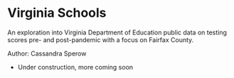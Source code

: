 # Virginia Schools

An exploration into Virginia Department of Education public data on testing scores pre- and post-pandemic with a focus on Fairfax County. 

Author: Cassandra Sperow

- Under construction, more coming soon
